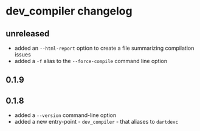 # dev_compiler changelog

## unreleased
- added an `--html-report` option to create a file summarizing compilation
  issues
- added a `-f` alias to the `--force-compile` command line option

## 0.1.9

## 0.1.8
- added a `--version` command-line option
- added a new entry-point - `dev_compiler` - that aliases to `dartdevc`
